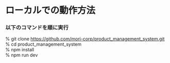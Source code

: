 # ローカルでの動作方法

### 以下のコマンドを順に実行<br>
% git clone https://github.com/mori-corp/product_management_system.git <br>
% cd product_management_system<br>
% npm install<br>
% npm run dev
